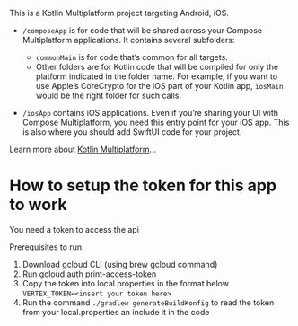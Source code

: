 This is a Kotlin Multiplatform project targeting Android, iOS.

* `/composeApp` is for code that will be shared across your Compose Multiplatform applications.
  It contains several subfolders:
  - `commonMain` is for code that’s common for all targets.
  - Other folders are for Kotlin code that will be compiled for only the platform indicated in the folder name.
    For example, if you want to use Apple’s CoreCrypto for the iOS part of your Kotlin app,
    `iosMain` would be the right folder for such calls.

* `/iosApp` contains iOS applications. Even if you’re sharing your UI with Compose Multiplatform, 
  you need this entry point for your iOS app. This is also where you should add SwiftUI code for your project.


Learn more about [Kotlin Multiplatform](https://www.jetbrains.com/help/kotlin-multiplatform-dev/get-started.html)…

# How to setup the token for this app to work

You need a token to access the api

Prerequisites to run:
1. Download gcloud CLI (using brew gcloud command)
2. Run gcloud auth print-access-token
3. Copy the token into local.properties in the format below  
   `VERTEX_TOKEN=<insert your token here>`
4. Run the command `./gradlew generateBuildKonfig` to read the token from your local.properties an include it in the code
